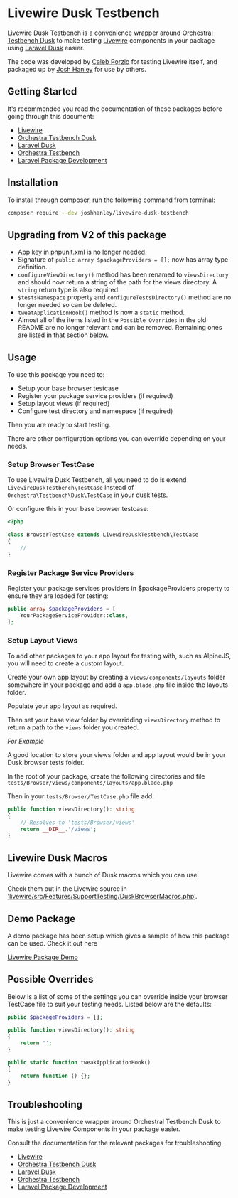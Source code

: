# Livewire Dusk Testbench

Livewire Dusk Testbench is a convenience wrapper around [Orchestral Testbench Dusk](https://github.com/orchestral/testbench-dusk) to make testing [Livewire](https://github.com/livewire/livewire) components in your package using [Laravel Dusk](https://laravel.com/docs/dusk) easier.

The code was developed by [Caleb Porzio](https://github.com/calebporzio) for testing Livewire itself, and packaged up by [Josh Hanley](https://github.com/joshhanley) for use by others.

## Getting Started

It's recommended you read the documentation of these packages before going through this document:

- [Livewire](https://laravel-livewire.com/docs)
- [Orchestra Testbench Dusk](https://github.com/orchestral/testbench-dusk)
- [Laravel Dusk](https://laravel.com/docs/dusk)
- [Orchestra Testbench](https://github.com/orchestral/testbench)
- [Laravel Package Development](https://laravel.com/docs/packages)

## Installation

To install through composer, run the following command from terminal:

```bash
composer require --dev joshhanley/livewire-dusk-testbench
```

## Upgrading from V2 of this package

- App key in phpunit.xml is no longer needed.
- Signature of `public array $packageProviders = [];` now has array type definition.
- `configureViewDirectory()` method has been renamed to `viewsDirectory` and should now return a string of the path for the views directory. A `string` return type is also required.
- `$testsNamespace` property and `configureTestsDirectory()` method are no longer needed so can be deleted.
- `tweatApplicationHook()` method is now a `static` method.
- Almost all of the items listed in the `Possible Overrides` in the old README are no longer relevant and can be removed. Remaining ones are listed in that section below.


## Usage

To use this package you need to:

- Setup your base browser testcase
- Register your package service providers (if required)
- Setup layout views (if required)
- Configure test directory and namespace (if required)

Then you are ready to start testing.

There are other configuration options you can override depending on your needs.

### Setup Browser TestCase

To use Livewire Dusk Testbench, all you need to do is extend `LivewireDuskTestbench\TestCase` instead of `Orchestra\Testbench\Dusk\TestCase` in your dusk tests.

Or configure this in your base browser testcase:

```php
<?php

class BrowserTestCase extends LivewireDuskTestbench\TestCase
{
    //
}
```

### Register Package Service Providers

Register your package services providers in $packageProviders property to ensure they are loaded for testing:

```php
public array $packageProviders = [
    YourPackageServiceProvider::class,
];
```

### Setup Layout Views

To add other packages to your app layout for testing with, such as AlpineJS, you will need to create a custom layout.

Create your own app layout by creating a `views/components/layouts` folder somewhere in your package and add a `app.blade.php` file inside the layouts folder.

Populate your app layout as required.

Then set your base view folder by overridding `viewsDirectory` method to return a path to the `views` folder you created.

*For Example*

A good location to store your views folder and app layout would be in your Dusk browser tests folder.

In the root of your package, create the following directories and file
`tests/Browser/views/components/layouts/app.blade.php`

Then in your `tests/Browser/TestCase.php` file add:

```php
public function viewsDirectory(): string
{
    // Resolves to 'tests/Browser/views'
    return __DIR__.'/views';
}
```

## Livewire Dusk Macros

Livewire comes with a bunch of Dusk macros which you can use.

Check them out in the Livewire source in ['livewire/src/Features/SupportTesting/DuskBrowserMacros.php'](https://github.com/livewire/livewire/blob/main/src/Features/SupportTesting/DuskBrowserMacros.php).

## Demo Package

A demo package has been setup which gives a sample of how this package can be used. Check it out here

[Livewire Package Demo](https://github.com/joshhanley/livewire-package-demo)

## Possible Overrides

Below is a list of some of the settings you can override inside your browser TestCase file to suit your testing needs. Listed below are the defaults:

```php
public $packageProviders = [];

public function viewsDirectory(): string
{
    return '';
}

public static function tweakApplicationHook()
{
    return function () {};
}

```

## Troubleshooting

This is just a convenience wrapper around Orchestral Testbench Dusk to make testing Livewire Components in your package easier.

Consult the documentation for the relevant packages for troubleshooting.

- [Livewire](https://laravel-livewire.com/docs)
- [Orchestra Testbench Dusk](https://github.com/orchestral/testbench-dusk)
- [Laravel Dusk](https://laravel.com/docs/dusk)
- [Orchestra Testbench](https://github.com/orchestral/testbench)
- [Laravel Package Development](https://laravel.com/docs/packages)
